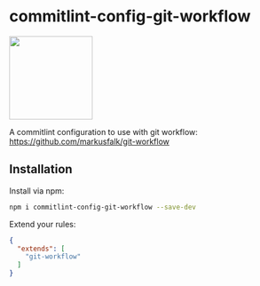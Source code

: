 # commitlint-config-git-workflow

<img src="https://github.com/markusfalk/git-workflow/blob/master/git-workflow-logo.svg" alt="" height="150" width="150">

A commitlint configuration to use with git workflow: https://github.com/markusfalk/git-workflow

## Installation

Install via npm:

```bash
npm i commitlint-config-git-workflow --save-dev
```

Extend your rules:

```json
{
  "extends": [
    "git-workflow"
  ]
}
```
